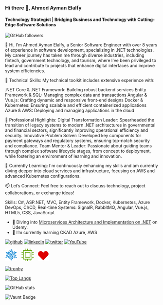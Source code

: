 ### Hi there 👋, Ahmed Ayman Elalfy
#### Technology Strategist | Bridging Business and Technology with Cutting-Edge Software Solutions
![GitHub followers](https://img.shields.io/github/followers/ahmedaymanelalfy?style=social)

👋 Hi, I'm Ahmed Ayman Elalfy, a Senior Software Engineer with over 8 years of experience in software development, specializing in .NET technologies. My career journey has taken me through diverse industries, including fintech, government technology, and tourism, where I've been privileged to lead and contribute to projects that enhance digital interfaces and improve system efficiencies.

🔧 Technical Skills: My technical toolkit includes extensive experience with:

.NET Core & .NET Framework: Building robust backend services
Entity Framework & SQL: Managing complex data and transactions
Angular & Vue.js: Crafting dynamic and responsive front-end designs
Docker & Kubernetes: Ensuring scalable and efficient containerized applications
Azure & AWS: Deploying and managing applications in the cloud

🚀 Professional Highlights:
Digital Transformation Leader: Spearheaded the transition of legacy systems to modern .NET architectures in governmental and financial sectors, significantly improving operational efficiency and security.
Innovative Problem Solver: Developed key components for payment gateways and regulatory systems, ensuring top-notch security and compliance.
Team Mentor & Leader: Passionate about guiding teams through complex software lifecycle stages, from concept to deployment, while fostering an environment of learning and innovation.

🌱 Currently Learning:
I'm continuously enhancing my skills and am currently diving deeper into cloud services and infrastructure, focusing on AWS and advanced Kubernetes configurations.

📫 Let’s Connect: Feel free to reach out to discuss technology, project collaborations, or exchange ideas!

Skills:  C#, ASP.NET, MVC, Entity Framework, Docker, Kubernetes,  Azure DevOps, CI/CD, Real-time Systems: SignalR, RabbitMQ, Angular, Vue.js, HTML5, CSS, JavaScript

- 🔭 Diving into [Microservices Architecture and Implementation on .NET](https://www.udemy.com/course/microservices-architecture-and-implementation-on-dotnet/) on Udemy.
- 🌱 I’m currently learning CKAD Azure, AWS

[<img src='https://cdn.jsdelivr.net/npm/simple-icons@3.0.1/icons/github.svg' alt='github' height='40'>](https://github.com/ahmedaymanelalfy)  [<img src='https://cdn.jsdelivr.net/npm/simple-icons@3.0.1/icons/linkedin.svg' alt='linkedin' height='40'>](https://www.linkedin.com/in/ahmedaymanelalfy/)  [<img src='https://cdn.jsdelivr.net/npm/simple-icons@3.0.1/icons/twitter.svg' alt='twitter' height='40'>](https://twitter.com/ahmedaymanalfy)  [<img src='https://cdn.jsdelivr.net/npm/simple-icons@3.0.1/icons/youtube.svg' alt='YouTube' height='40'>](https://www.youtube.com/channel/@ahmedaymanelalfy)  

<a href='https://archiveprogram.github.com/'><img src='https://raw.githubusercontent.com/acervenky/animated-github-badges/master/assets/acbadge.gif' width='40' height='40'></a> <a href='https://docs.github.com/en/developers'><img src='https://raw.githubusercontent.com/acervenky/animated-github-badges/master/assets/devbadge.gif' width='40' height='40'></a> <a href='https://docs.github.com/en/github/supporting-the-open-source-community-with-github-sponsors'><img src='https://raw.githubusercontent.com/acervenky/animated-github-badges/master/assets/sponsorbadge.gif' width='35' height='35'></a> 

[![trophy](https://github-profile-trophy.vercel.app/?username=ahmedaymanelalfy)](https://github.com/ryo-ma/github-profile-trophy)

[![Top Langs](https://github-readme-stats.vercel.app/api/top-langs/?username=ahmedaymanelalfy)](https://github.com/anuraghazra/github-readme-stats)

![GitHub stats](https://github-readme-stats.vercel.app/api?username=ahmedaymanelalfy&show_icons=true)  

![Vaunt Badge](https://api.vaunt.dev/v1/github/entities/ahmedaymanelalfy/contributions?format=svg&private=false)  


